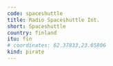 ```yaml
---
code: spaceshuttle
title: Radio Spaceshuttle Int.
short: Spaceshuttle
country: finland
itu: fin
# coordinates: 62.37833,23.65806
kind: pirate
---
```

